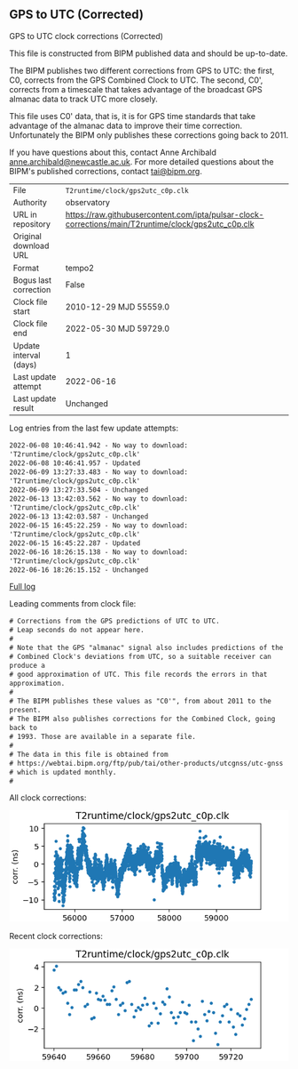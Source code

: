 
## GPS to UTC (Corrected)

GPS to UTC clock corrections (Corrected)

This file is constructed from BIPM published data and should be up-to-date.

The BIPM publishes two different corrections from GPS to UTC:
the first, C0, corrects from the GPS Combined Clock to UTC. The second,
C0', corrects from a timescale that takes advantage of the broadcast
GPS almanac data to track UTC more closely.

This file uses C0' data, that is, it is for GPS time standards that
take advantage of the almanac data to improve their time correction.
Unfortunately the BIPM only publishes these corrections going back
to 2011.

If you have questions about this, contact Anne Archibald
<anne.archibald@newcastle.ac.uk>. For more detailed questions
about the BIPM's published corrections, contact <tai@bipm.org>.

|     |     |
|:--- |:--- |
| File | `T2runtime/clock/gps2utc_c0p.clk` |
| Authority | observatory |
| URL in repository | <https://raw.githubusercontent.com/ipta/pulsar-clock-corrections/main/T2runtime/clock/gps2utc_c0p.clk> |
| Original download URL | <None> |
| Format | tempo2 |
| Bogus last correction | False |
| Clock file start | 2010-12-29 MJD 55559.0 |
| Clock file end | 2022-05-30 MJD 59729.0 |
| Update interval (days) | 1 |
| Last update attempt | 2022-06-16 |
| Last update result | Unchanged |

Log entries from the last few update attempts:
```
2022-06-08 10:46:41.942 - No way to download: 'T2runtime/clock/gps2utc_c0p.clk'
2022-06-08 10:46:41.957 - Updated
2022-06-09 13:27:33.483 - No way to download: 'T2runtime/clock/gps2utc_c0p.clk'
2022-06-09 13:27:33.504 - Unchanged
2022-06-13 13:42:03.562 - No way to download: 'T2runtime/clock/gps2utc_c0p.clk'
2022-06-13 13:42:03.587 - Unchanged
2022-06-15 16:45:22.259 - No way to download: 'T2runtime/clock/gps2utc_c0p.clk'
2022-06-15 16:45:22.287 - Updated
2022-06-16 18:26:15.138 - No way to download: 'T2runtime/clock/gps2utc_c0p.clk'
2022-06-16 18:26:15.152 - Unchanged
```
[Full log](https://raw.githubusercontent.com/ipta/pulsar-clock-corrections/main/log/T2runtime/clock/gps2utc_c0p.clk.log)

Leading comments from clock file:

    # Corrections from the GPS predictions of UTC to UTC.
    # Leap seconds do not appear here.
    #
    # Note that the GPS "almanac" signal also includes predictions of the
    # Combined Clock's deviations from UTC, so a suitable receiver can produce a
    # good approximation of UTC. This file records the errors in that approximation.
    #
    # The BIPM publishes these values as "C0'", from about 2011 to the present.
    # The BIPM also publishes corrections for the Combined Clock, going back to
    # 1993. Those are available in a separate file.
    #
    # The data in this file is obtained from
    # https://webtai.bipm.org/ftp/pub/tai/other-products/utcgnss/utc-gnss
    # which is updated monthly.
    #



All clock corrections:

![plot of all clock corrections](gps2utc_c0p.clk.png "All corrections")

Recent clock corrections:

![plot of recent clock corrections](gps2utc_c0p.clk.short.png "Recent corrections")

